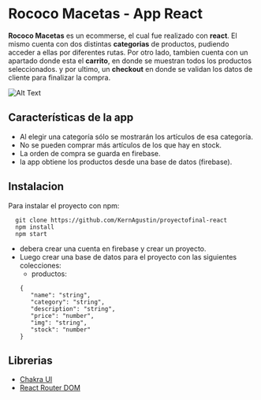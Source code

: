 
# Rococo Macetas - App React

**Rococo Macetas** es un ecommerse, el cual fue realizado con **react**. El mismo cuenta con dos distintas **categorias** de productos, pudiendo acceder a ellas por diferentes rutas. Por otro lado, tambien cuenta con un apartado donde esta el **carrito**, en donde se muestran todos los productos seleccionados. y por ultimo, un **checkout** en donde se validan los datos de cliente para finalizar la compra.

![Alt Text](https://github.com/KernAgustin/imagenes-videos-gifs/blob/master/Rococo-Macetas-Proyecto.gif?raw=true)


## Características de la app
- Al elegir una categoría sólo se mostrarán los artículos de esa categoría.
- No se pueden comprar más artículos de los que hay en stock.
- La orden de compra se guarda en firebase.
- la app obtiene los productos desde una base de datos (firebase).

## Instalacion

Para instalar el proyecto con npm:
```
  git clone https://github.com/KernAgustin/proyectofinal-react
  npm install
  npm start
```
- debera crear una cuenta en firebase y crear un proyecto.
- Luego crear una base de datos para el proyecto con las siguientes colecciones:
  - productos:
   ```
   {
      "name": "string",
      "category": "string",
      "description": "string",
      "price": "number",
      "img": "string",
      "stock": "number"
   }
  ```

## Librerias

 - [Chakra UI](https://chakra-ui.com)
 - [React Router DOM](https://www.npmjs.com/package/react-router-dom)
